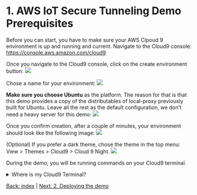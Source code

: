 # 1. AWS IoT Secure Tunneling Demo Prerequisites

Before you can start, you have to make sure your AWS Clpoud 9 environment is up and running and current.  Navigate to the Cloud9 console: https://console.aws.amazon.com/cloud9

Once you navigate to the Cloud9 console, click on the create environment button:
![](https://github.com/aws-samples/iot-secure-tunneling-demo/blob/docs/imgs/cloud9/screenshot-cloud9-1.png)
  
  
Chose a name for your environment:
![](https://github.com/aws-samples/iot-secure-tunneling-demo/blob/docs/imgs/cloud9/screenshot-cloud9-2.png)

**Make sure you choose Ubuntu** as the platform. The reason for that is that this demo provides a copy of the distributables of local-proxy previously built for Ubuntu. Leave all the rest as the default configuration, we don’t need a heavy server for this demo:
![](https://github.com/aws-samples/iot-secure-tunneling-demo/blob/docs/imgs/cloud9/screenshot-cloud9-3.png)

Once you confirm creation, after a couple of minutes, your environment should look like the following image:
![](https://github.com/aws-samples/iot-secure-tunneling-demo/blob/docs/imgs/cloud9/screenshot-cloud9-4.png)

(Optional) If you prefer a dark theme, chose the theme in the top menu: View > Themes > Cloud9 > Cloud 9 Night.
![](https://github.com/aws-samples/iot-secure-tunneling-demo/blob/docs/imgs/cloud9/screenshot-cloud9-5.png)

During the demo, you will be running commands on your Cloud9 terminal.
<details>
  <summary>Where is my Cloud9 Terminal?</summary>
  
  ![](https://github.com/aws-samples/iot-secure-tunneling-demo/blob/docs/imgs/cloud9/screenshot-cloud9-6.png)
</details>

[Back: index](../README.md)  |  [Next: 2. Deploying the demo](./deploy.md)